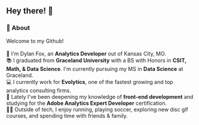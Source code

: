 ## Hey there! 👋

### 🚀 About
Welcome to my Github! <br><br>
🦊 I'm Dylan Fox, an <b>Analytics Developer</b> out of Kansas City, MO. <br>
📚 I graduated from <b>Graceland University</b> with a BS with Honors in <b>CSIT, Math, & Data Science</b>. I'm currently pursuing my MS in <b>Data Science</b> at Graceland. <br>
💻 I currently work for <b>Evolytics</b>, one of the fastest growing and top analytics consulting firms. <br>
🌱 Lately I've been deepening my knowledge of <b>front-end development</b> and studying for the <b>Adobe Analytics Expert Developer</b> certification. <br>
🏃‍♂️ Outside of tech, I enjoy running, playing soccer, exploring new disc glf courses, and spending time with friends & family. <br>

<!--
**dylanfox5/dylanfox5** is a ✨ _special_ ✨ repository because its `README.md` (this file) appears on your GitHub profile.

Here are some ideas to get you started:

- 🔭 I’m currently working on ...
- 🌱 I’m currently learning ...
- 👯 I’m looking to collaborate on ...
- 🤔 I’m looking for help with ...
- 💬 Ask me about ...
- 📫 How to reach me: ...
- 😄 Pronouns: ...
- ⚡ Fun fact: ...
-->

